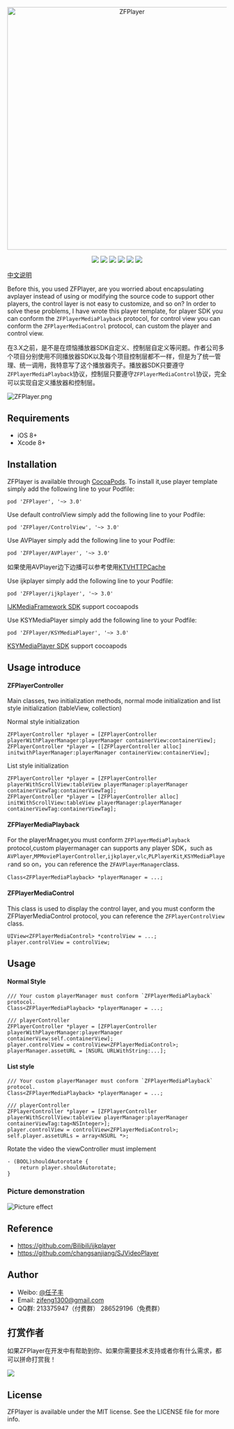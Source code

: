 
<p align="center">
<img src="https://upload-images.jianshu.io/upload_images/635942-092427e571756309.png?imageMogr2/auto-orient/strip%7CimageView2/2/w/1240" alt="ZFPlayer" title="ZFPlayer" width="557"/>
</p>

<p align="center">
<a href="https://img.shields.io/cocoapods/v/ZFPlayer.svg"><img src="https://img.shields.io/cocoapods/v/ZFPlayer.svg"></a>
<a href="https://img.shields.io/github/license/renzifeng/ZFPlayer.svg?style=flat"><img src="https://img.shields.io/github/license/renzifeng/ZFPlayer.svg?style=flat"></a>
<a href="https://img.shields.io/cocoapods/dt/ZFPlayer.svg?maxAge=2592000"><img src="https://img.shields.io/cocoapods/dt/ZFPlayer.svg?maxAge=2592000"></a>
<a href="https://img.shields.io/cocoapods/at/ZFPlayer.svg?maxAge=2592000"><img src="https://img.shields.io/cocoapods/at/ZFPlayer.svg?maxAge=2592000"></a>
<a href="http://cocoadocs.org/docsets/ZFPlayer"><img src="https://img.shields.io/cocoapods/p/ZFPlayer.svg?style=flat"></a>
<a href="http://weibo.com/zifeng1300"><img src="https://img.shields.io/badge/weibo-@%E4%BB%BB%E5%AD%90%E4%B8%B0-yellow.svg?style=flat"></a>
</p>

[中文说明](https://www.jianshu.com/p/90e55deb4d51)

Before this, you used ZFPlayer, are you worried about encapsulating avplayer instead of using or modifying the source code to support other players, the control layer is not easy to customize, and so on? In order to solve these problems, I have wrote this player template, for player SDK you can conform the `ZFPlayerMediaPlayback` protocol, for control view you can conform the `ZFPlayerMediaControl` protocol, can custom the player and control view.

在3.X之前，是不是在烦恼播放器SDK自定义、控制层自定义等问题。作者公司多个项目分别使用不同播放器SDK以及每个项目控制层都不一样，但是为了统一管理、统一调用，我特意写了这个播放器壳子。播放器SDK只要遵守`ZFPlayerMediaPlayback`协议，控制层只要遵守`ZFPlayerMediaControl`协议，完全可以实现自定义播放器和控制层。

![ZFPlayer.png](https://upload-images.jianshu.io/upload_images/635942-5662bfec6d457cba.png?imageMogr2/auto-orient/strip%7CimageView2/2/w/1240)

## Requirements

- iOS 8+
- Xcode 8+

## Installation

ZFPlayer is available through [CocoaPods](https://cocoapods.org). To install it,use player template simply add the following line to your Podfile:

```objc
pod 'ZFPlayer', '~> 3.0'
```

Use default controlView simply add the following line to your Podfile:

```objc
pod 'ZFPlayer/ControlView', '~> 3.0'
```
Use AVPlayer simply add the following line to your Podfile:

```objc
pod 'ZFPlayer/AVPlayer', '~> 3.0'
```
如果使用AVPlayer边下边播可以参考使用[KTVHTTPCache](https://github.com/ChangbaDevs/KTVHTTPCache)

Use ijkplayer simply add the following line to your Podfile:

```objc
pod 'ZFPlayer/ijkplayer', '~> 3.0'
```
[IJKMediaFramework SDK](https://gitee.com/renzifeng/IJKMediaFramework) support cocoapods

Use KSYMediaPlayer simply add the following line to your Podfile:

```objc
pod 'ZFPlayer/KSYMediaPlayer', '~> 3.0'
```
[KSYMediaPlayer SDK](https://github.com/ksvc/KSYMediaPlayer_iOS) support cocoapods

## Usage introduce

####  ZFPlayerController
Main classes, two initialization methods, normal mode initialization and list style initialization (tableView, collection)

Normal style initialization 

```objc
ZFPlayerController *player = [ZFPlayerController playerWithPlayerManager:playerManager containerView:containerView];
ZFPlayerController *player = [[ZFPlayerController alloc] initwithPlayerManager:playerManager containerView:containerView];
```

List style initialization

```objc
ZFPlayerController *player = [ZFPlayerController playerWithScrollView:tableView playerManager:playerManager containerViewTag:containerViewTag];
ZFPlayerController *player = [ZFPlayerController alloc] initWithScrollView:tableView playerManager:playerManager containerViewTag:containerViewTag];
```

#### ZFPlayerMediaPlayback
For the playerMnager,you must conform `ZFPlayerMediaPlayback` protocol,custom playermanager can supports any player SDK，such as `AVPlayer`,`MPMoviePlayerController`,`ijkplayer`,`vlc`,`PLPlayerKit`,`KSYMediaPlayer`and so on，you can reference the `ZFAVPlayerManager`class.

```objc
Class<ZFPlayerMediaPlayback> *playerManager = ...;
```

#### ZFPlayerMediaControl
This class is used to display the control layer, and you must conform the ZFPlayerMediaControl protocol, you can reference the `ZFPlayerControlView` class.

```objc
UIView<ZFPlayerMediaControl> *controlView = ...;
player.controlView = controlView;
```

## Usage

#### Normal Style

```objc
/// Your custom playerManager must conform `ZFPlayerMediaPlayback` protocol.
Class<ZFPlayerMediaPlayback> *playerManager = ...;

/// playerController
ZFPlayerController *player = [ZFPlayerController playerWithPlayerManager:playerManager containerView:self.containerView];
player.controlView = controlView<ZFPlayerMediaControl>;
playerManager.assetURL = [NSURL URLWithString:...];
```

#### List style

```objc
/// Your custom playerManager must conform `ZFPlayerMediaPlayback` protocol.
Class<ZFPlayerMediaPlayback> *playerManager = ...;

/// playerController
ZFPlayerController *player = [ZFPlayerController playerWithScrollView:tableView playerManager:playerManager containerViewTag:tag<NSInteger>];
player.controlView = controlView<ZFPlayerMediaControl>;
self.player.assetURLs = array<NSURL *>;
```

Rotate the video the viewController must implement

```objc
- (BOOL)shouldAutorotate {
    return player.shouldAutorotate;
}
```

### Picture demonstration

![Picture effect](https://upload-images.jianshu.io/upload_images/635942-1b0e23b7f5eabd9e.jpg?imageMogr2/auto-orient/strip%7CimageView2/2/w/1240)

## Reference

- https://github.com/Bilibili/ijkplayer
- https://github.com/changsanjiang/SJVideoPlayer

## Author

- Weibo: [@任子丰](https://weibo.com/zifeng1300)
- Email: zifeng1300@gmail.com
- QQ群: 213375947（付费群） 286529196（免费群）

## 打赏作者

如果ZFPlayer在开发中有帮助到你、如果你需要技术支持或者你有什么需求，都可以拼命打赏我！

![](http://upload-images.jianshu.io/upload_images/635942-8fc0c357df8c4433.jpeg?imageMogr2/auto-orient/strip%7CimageView2/2/w/1240)
                  
## License

ZFPlayer is available under the MIT license. See the LICENSE file for more info.


